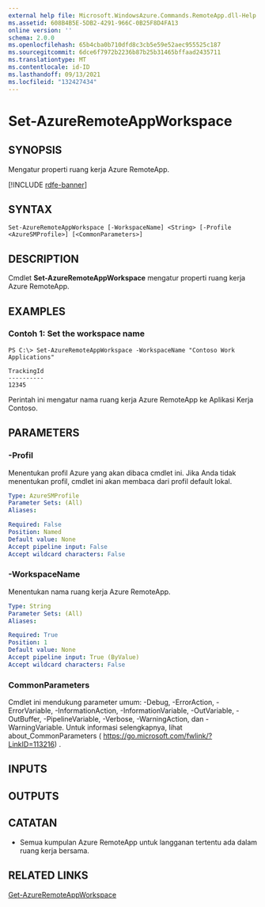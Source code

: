 ```yaml
---
external help file: Microsoft.WindowsAzure.Commands.RemoteApp.dll-Help.xml
ms.assetid: 608B4B5E-5DB2-4291-966C-0B25F8D4FA13
online version: ''
schema: 2.0.0
ms.openlocfilehash: 65b4cba0b710dfd8c3cb5e59e52aec955525c187
ms.sourcegitcommit: 6dce6f7972b2236b87b25b31465bffaad2435711
ms.translationtype: MT
ms.contentlocale: id-ID
ms.lasthandoff: 09/13/2021
ms.locfileid: "132427434"
---
```

# Set-AzureRemoteAppWorkspace

## SYNOPSIS
Mengatur properti ruang kerja Azure RemoteApp.

[!INCLUDE [rdfe-banner](../../includes/rdfe-banner.md)]

## SYNTAX

```
Set-AzureRemoteAppWorkspace [-WorkspaceName] <String> [-Profile <AzureSMProfile>] [<CommonParameters>]
```

## DESCRIPTION
Cmdlet **Set-AzureRemoteAppWorkspace** mengatur properti ruang kerja Azure RemoteApp.

## EXAMPLES

### Contoh 1: Set the workspace name
```
PS C:\> Set-AzureRemoteAppWorkspace -WorkspaceName "Contoso Work Applications"

TrackingId
----------
12345
```

Perintah ini mengatur nama ruang kerja Azure RemoteApp ke Aplikasi Kerja Contoso.

## PARAMETERS

### -Profil
Menentukan profil Azure yang akan dibaca cmdlet ini.
Jika Anda tidak menentukan profil, cmdlet ini akan membaca dari profil default lokal.

```yaml
Type: AzureSMProfile
Parameter Sets: (All)
Aliases: 

Required: False
Position: Named
Default value: None
Accept pipeline input: False
Accept wildcard characters: False
```

### -WorkspaceName
Menentukan nama ruang kerja Azure RemoteApp.

```yaml
Type: String
Parameter Sets: (All)
Aliases: 

Required: True
Position: 1
Default value: None
Accept pipeline input: True (ByValue)
Accept wildcard characters: False
```

### CommonParameters
Cmdlet ini mendukung parameter umum: -Debug, -ErrorAction, -ErrorVariable, -InformationAction, -InformationVariable, -OutVariable, -OutBuffer, -PipelineVariable, -Verbose, -WarningAction, dan -WarningVariable. Untuk informasi selengkapnya, lihat about_CommonParameters ( https://go.microsoft.com/fwlink/?LinkID=113216) .

## INPUTS

## OUTPUTS

## CATATAN
* Semua kumpulan Azure RemoteApp untuk langganan tertentu ada dalam ruang kerja bersama.

## RELATED LINKS

[Get-AzureRemoteAppWorkspace](./Get-AzureRemoteAppWorkspace.md)


